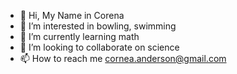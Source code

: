 - 👋 Hi, My Name in Corena
- 👀 I’m interested in bowling, swimming
- 🌱 I’m currently learning math
- 💞️ I’m looking to collaborate on science
- 📫 How to reach me cornea.anderson@gmail.com

<!---
Corenaanderson/Corenaanderson is a ✨ special ✨ repository because its `README.md` (this file) appears on your GitHub profile.
You can click the Preview link to take a look at your changes.
--->

